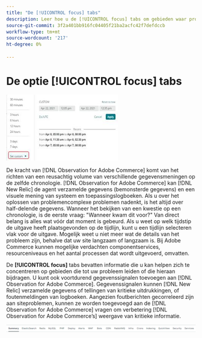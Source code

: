 ```yaml
---
title: "De [!UICONTROL focus] tabs"
description: Leer hoe u de [!UICONTROL focus] tabs om gebieden waar problemen optreden te observeren.
source-git-commit: 3f2a401bb916fc04405f21ba2acfc42f7defdccb
workflow-type: tm+mt
source-wordcount: '217'
ht-degree: 0%

---
```


# De optie [!UICONTROL focus] tabs

![Focustabs kiezen](../../assets/tools/observation-for-adobe-commerce/choosing-the-focus-tabs-1.jpg)

De kracht van [!DNL Observation for Adobe Commerce] komt van het richten van een reusachtig volume van verschillende gegevensmeningen op de zelfde chronologie. [!DNL Observation for Adobe Commerce] kan [!DNL New Relic] de agent verzamelde gegevens (bemonsterde gegevens) en een visuele mening van systeem en toepassingslogboeken. Als u over het oplossen van problemencomplexe problemen nadenkt, is het altijd over half-delende gegevens. Wanneer het bekijken van een kwestie op een chronologie, is de eerste vraag: &quot;Wanneer kwam dit voor?&quot; Van direct belang is alles wat vóór dat moment is gebeurd. Als u weet op welk tijdstip de uitgave heeft plaatsgevonden op de tijdlijn, kunt u een tijdlijn selecteren vlak voor de uitgave. Mogelijk weet u niet meer wat de details van het probleem zijn, behalve dat uw site langzaam of langzaam is. Bij Adobe Commerce kunnen mogelijke verdachten componentservices, resourceniveaus en het aantal processen dat wordt uitgevoerd, omvatten.

De **[!UICONTROL focus]** tabs bevatten informatie die u kan helpen zich te concentreren op gebieden die tot uw probleem leiden of die hieraan bijdragen. U kunt ook voortdurend gegevenssignalen toevoegen aan [!DNL Observation for Adobe Commerce]. Gegevenssignalen kunnen [!DNL New Relic] verzamelde gegevens of tellingen van kritieke uitdrukkingen, of foutenmeldingen van logboeken. Aangezien foutberichten gecorreleerd zijn aan siteproblemen, kunnen ze worden toegevoegd aan de [!DNL Observation for Adobe Commerce] vragen om verbetering [!DNL Observation for Adobe Commerce’s] weergave van kritieke informatie.

![Focustabs kiezen](../../assets/tools/observation-for-adobe-commerce/choosing-the-focus-tabs-2.jpeg)
